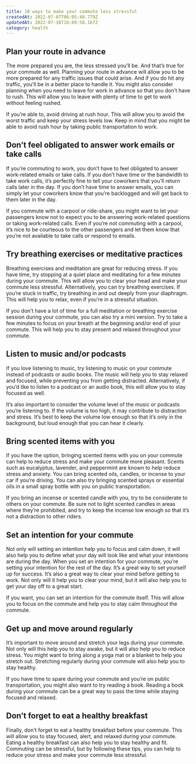 ```yaml
---
title: 10 ways to make your commute less stressful
createdAt: 2022-07-07T06:05:40.779Z
updatedAt: 2022-07-16T16:09:58.167Z
category: health
---
```


## Plan your route in advance

The more prepared you are, the less stressed you’ll be. And that’s true for your commute as well. Planning your route in advance will allow you to be more prepared for any traffic issues that could arise. And if you do hit any traffic, you’ll be in a better place to handle it. You might also consider planning when you need to leave for work in advance so that you don’t have to rush. This will allow you to leave with plenty of time to get to work without feeling rushed.

If you’re able to, avoid driving at rush hour. This will allow you to avoid the worst traffic and keep your stress levels low. Keep in mind that you might be able to avoid rush hour by taking public transportation to work.

## Don’t feel obligated to answer work emails or take calls

If you’re commuting to work, you don’t have to feel obligated to answer work-related emails or take calls. If you don’t have time or the bandwidth to take work calls, it’s perfectly fine to tell your coworkers that you’ll return calls later in the day. If you don’t have time to answer emails, you can simply let your coworkers know that you’re backlogged and will get back to them later in the day.

If you commute with a carpool or ride-share, you might want to let your passengers know not to expect you to be answering work-related questions or taking work-related calls. Even if you’re not commuting with a carpool, it’s nice to be courteous to the other passengers and let them know that you’re not available to take calls or respond to emails.

## Try breathing exercises or meditative practices

Breathing exercises and meditation are great for reducing stress. If you have time, try stopping at a quiet place and meditating for a few minutes during your commute. This will allow you to clear your head and make your commute less stressful. Alternatively, you can try breathing exercises. If you’re stuck in traffic, try breathing in and out deeply from your diaphragm. This will help you to relax, even if you’re in a stressful situation.

If you don’t have a lot of time for a full meditation or breathing exercise session during your commute, you can also try a mini version. Try to take a few minutes to focus on your breath at the beginning and/or end of your commute. This will help you to stay present and relaxed throughout your commute.

## Listen to music and/or podcasts

If you love listening to music, try listening to music on your commute instead of podcasts or audio books. The music will help you to stay relaxed and focused, while preventing you from getting distracted. Alternatively, if you’d like to listen to a podcast or an audio book, this will allow you to stay focused as well.

It’s also important to consider the volume level of the music or podcasts you’re listening to. If the volume is too high, it may contribute to distraction and stress. It’s best to keep the volume low enough so that it’s only in the background, but loud enough that you can hear it clearly.

## Bring scented items with you

If you have the option, bringing scented items with you on your commute can help to reduce stress and make your commute more pleasant. Scents such as eucalyptus, lavender, and peppermint are known to help reduce stress and anxiety. You can bring scented oils, candles, or incense to your car if you’re driving. You can also try bringing scented sprays or essential oils in a small spray bottle with you on public transportation.

If you bring an incense or scented candle with you, try to be considerate to others on your commute. Be sure not to light scented candles in areas where they’re prohibited, and try to keep the incense low enough so that it’s not a distraction to other riders.

## Set an intention for your commute

Not only will setting an intention help you to focus and calm down, it will also help you to define what your day will look like and what your intentions are during the day. When you set an intention for your commute, you’re setting your intention for the rest of the day. It’s a great way to set yourself up for success. It’s also a great way to clear your mind before getting to work. Not only will it help you to clear your mind, but it will also help you to get your day off to a great start.

If you want, you can set an intention for the commute itself. This will allow you to focus on the commute and help you to stay calm throughout the commute.

## Get up and move around regularly

It’s important to move around and stretch your legs during your commute. Not only will this help you to stay awake, but it will also help you to reduce stress. You might want to bring along a yoga mat or a blanket to help you stretch out. Stretching regularly during your commute will also help you to stay healthy.

If you have time to spare during your commute and you’re on public transportation, you might also want to try reading a book. Reading a book during your commute can be a great way to pass the time while staying focused and relaxed.

## Don’t forget to eat a healthy breakfast

Finally, don’t forget to eat a healthy breakfast before your commute. This will allow you to stay focused, alert, and relaxed during your commute. Eating a healthy breakfast can also help you to stay healthy and fit. Commuting can be stressful, but by following these tips, you can help to reduce your stress and make your commute less stressful.
